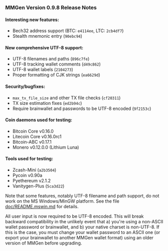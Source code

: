 ### MMGen Version 0.9.8 Release Notes

#### Interesting new features:

  - Bech32 address support (BTC: `e4114ee`, LTC: `2cb4df7`)
  - Stealth mnemonic entry (`90ebc94`)

#### New comprehensive UTF-8 support:

  - UTF-8 filenames and paths (`896c7fe`)
  - UTF-8 tracking wallet comments (`d49c862`)
  - UTF-8 wallet labels (`2104273`)
  - Proper formatting of CJK strings (`ea6629d`)

#### Security/bugfixes:

  - `max_tx_file_size` and other TX file checks (`cf20311`)
  - TX size estimation fixes (`ed2b94c`)
  - Require brainwallet and passwords to be UTF-8 encoded (`9f2153c`)

#### Coin daemons used for testing:

  - Bitcoin Core v0.16.0
  - Litecoin Core v0.16.0rc1
  - Bitcoin-ABC v0.17.1
  - Monero v0.12.0.0 (Lithium Luna)

#### Tools used for testing:

  - Zcash-Mini (`a2b3504`)
  - Pycoin v0.90a
  - Pyethereum v2.1.2
  - Vanitygen-Plus (`5ca3d22`)

Note that some features, notably UTF-8 filename and path support, do not work
on the MS Windows/MinGW platform.  See the file [doc/README.mswin.md][1] for
details.

All user input is now required to be UTF-8 encoded.  This will break backward
compatibility in the unlikely event that a) you're using a non-ASCII wallet
password or brainwallet, and b) your native charset is non-UTF-8.  If this is
the case, you must change your wallet password to an ASCII one (or export your
brainwallet to another MMGen wallet format) using an older version of MMGen
before upgrading.

[1]: ../../doc/README.mswin.md

